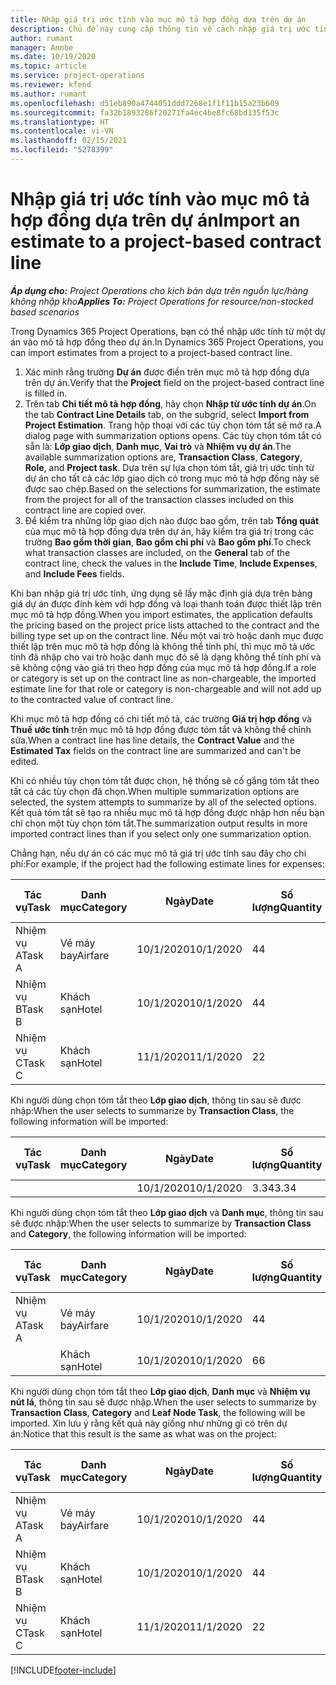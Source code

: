 ```yaml
---
title: Nhập giá trị ước tính vào mục mô tả hợp đồng dựa trên dự án
description: Chủ đề này cung cấp thông tin về cách nhập giá trị ước tính từ dự án vào mục mô tả hợp đồng.
author: rumant
manager: Annbe
ms.date: 10/19/2020
ms.topic: article
ms.service: project-operations
ms.reviewer: kfend
ms.author: rumant
ms.openlocfilehash: d51eb890a4744051ddd7268e1f1f11b15a23b609
ms.sourcegitcommit: fa32b1893286f20271fa4ec4be8fc68bd135f53c
ms.translationtype: HT
ms.contentlocale: vi-VN
ms.lasthandoff: 02/15/2021
ms.locfileid: "5278399"
---
```

# <a name="import-an-estimate-to-a-project-based-contract-line"></a><span data-ttu-id="08404-103">Nhập giá trị ước tính vào mục mô tả hợp đồng dựa trên dự án</span><span class="sxs-lookup"><span data-stu-id="08404-103">Import an estimate to a project-based contract line</span></span>

<span data-ttu-id="08404-104">_**Áp dụng cho:** Project Operations cho kịch bản dựa trên nguồn lực/hàng không nhập kho_</span><span class="sxs-lookup"><span data-stu-id="08404-104">_**Applies To:** Project Operations for resource/non-stocked based scenarios_</span></span>

<span data-ttu-id="08404-105">Trong Dynamics 365 Project Operations, bạn có thể nhập ước tính từ một dự án vào mô tả hợp đồng theo dự án.</span><span class="sxs-lookup"><span data-stu-id="08404-105">In Dynamics 365 Project Operations, you can import estimates from a project to a project-based contract line.</span></span>

1. <span data-ttu-id="08404-106">Xác minh rằng trường **Dự án** được điền trên mục mô tả hợp đồng dựa trên dự án.</span><span class="sxs-lookup"><span data-stu-id="08404-106">Verify that the **Project** field on the project-based contract line is filled in.</span></span>
2. <span data-ttu-id="08404-107">Trên tab **Chi tiết mô tả hợp đồng**, hãy chọn **Nhập từ ước tính dự án**.</span><span class="sxs-lookup"><span data-stu-id="08404-107">On the tab **Contract Line Details** tab, on the subgrid, select **Import from Project Estimation**.</span></span> <span data-ttu-id="08404-108">Trang hộp thoại với các tùy chọn tóm tắt sẽ mở ra.</span><span class="sxs-lookup"><span data-stu-id="08404-108">A dialog page with summarization options opens.</span></span> <span data-ttu-id="08404-109">Các tùy chọn tóm tắt có sẵn là: **Lớp giao dịch**, **Danh mục**, **Vai trò** và **Nhiệm vụ dự án**.</span><span class="sxs-lookup"><span data-stu-id="08404-109">The available summarization options are, **Transaction Class**, **Category**, **Role**, and **Project task**.</span></span> <span data-ttu-id="08404-110">Dựa trên sự lựa chọn tóm tắt, giá trị ước tính từ dự án cho tất cả các lớp giao dịch có trong mục mô tả hợp đồng này sẽ được sao chép.</span><span class="sxs-lookup"><span data-stu-id="08404-110">Based on the selections for summarization, the estimate from the project for all of the transaction classes included on this contract line are copied over.</span></span> 
3. <span data-ttu-id="08404-111">Để kiểm tra những lớp giao dịch nào được bao gồm, trên tab **Tổng quát** của mục mô tả hợp đồng dựa trên dự án, hãy kiểm tra giá trị trong các trường **Bao gồm thời gian**, **Bao gồm chi phí** và **Bao gồm phí**.</span><span class="sxs-lookup"><span data-stu-id="08404-111">To check what transaction classes are included, on the **General** tab of the contract line, check the values in the **Include Time**, **Include Expenses**, and **Include Fees** fields.</span></span>

<span data-ttu-id="08404-112">Khi bạn nhập giá trị ước tính, ứng dụng sẽ lấy mặc định giá dựa trên bảng giá dự án được đính kèm với hợp đồng và loại thanh toán được thiết lập trên mục mô tả hợp đồng.</span><span class="sxs-lookup"><span data-stu-id="08404-112">When you import estimates, the application defaults the pricing based on the project price lists attached to the contract and the billing type set up on the contract line.</span></span> <span data-ttu-id="08404-113">Nếu một vai trò hoặc danh mục được thiết lập trên mục mô tả hợp đồng là không thể tính phí, thì mục mô tả ước tính đã nhập cho vai trò hoặc danh mục đó sẽ là dạng không thể tính phí và sẽ không cộng vào giá trị theo hợp đồng của mục mô tả hợp đồng.</span><span class="sxs-lookup"><span data-stu-id="08404-113">If a role or category is set up on the contract line as non-chargeable, the imported estimate line for that role or category is non-chargeable and will not add up to the contracted value of contract line.</span></span>

<span data-ttu-id="08404-114">Khi mục mô tả hợp đồng có chi tiết mô tả, các trường **Giá trị hợp đồng** và **Thuế ước tính** trên mục mô tả hợp đồng được tóm tắt và không thể chỉnh sửa.</span><span class="sxs-lookup"><span data-stu-id="08404-114">When a contract line has line details, the **Contract Value** and the **Estimated Tax** fields on the contract line are summarized and can't be edited.</span></span>

<span data-ttu-id="08404-115">Khi có nhiều tùy chọn tóm tắt được chọn, hệ thống sẽ cố gắng tóm tắt theo tất cả các tùy chọn đã chọn.</span><span class="sxs-lookup"><span data-stu-id="08404-115">When multiple summarization options are selected, the system attempts to summarize by all of the selected options.</span></span> <span data-ttu-id="08404-116">Kết quả tóm tắt sẽ tạo ra nhiều mục mô tả hợp đồng được nhập hơn nếu bạn chỉ chọn một tùy chọn tóm tắt.</span><span class="sxs-lookup"><span data-stu-id="08404-116">The summarization output results in more imported contract lines than if you select only one summarization option.</span></span>

<span data-ttu-id="08404-117">Chẳng hạn, nếu dự án có các mục mô tả giá trị ước tính sau đây cho chi phí:</span><span class="sxs-lookup"><span data-stu-id="08404-117">For example, if the project had the following estimate lines for expenses:</span></span>

| <span data-ttu-id="08404-118">Tác vụ</span><span class="sxs-lookup"><span data-stu-id="08404-118">Task</span></span> | <span data-ttu-id="08404-119">Danh mục</span><span class="sxs-lookup"><span data-stu-id="08404-119">Category</span></span> | <span data-ttu-id="08404-120">Ngày</span><span class="sxs-lookup"><span data-stu-id="08404-120">Date</span></span> | <span data-ttu-id="08404-121">Số lượng</span><span class="sxs-lookup"><span data-stu-id="08404-121">Quantity</span></span> | <span data-ttu-id="08404-122">Đơn giá</span><span class="sxs-lookup"><span data-stu-id="08404-122">Unit price</span></span> | <span data-ttu-id="08404-123">Số lượng</span><span class="sxs-lookup"><span data-stu-id="08404-123">Amount</span></span> |
| --- | --- | --- | --- | --- | --- |
| <span data-ttu-id="08404-124">Nhiệm vụ A</span><span class="sxs-lookup"><span data-stu-id="08404-124">Task A</span></span> | <span data-ttu-id="08404-125">Vé máy bay</span><span class="sxs-lookup"><span data-stu-id="08404-125">Airfare</span></span> | <span data-ttu-id="08404-126">10/1/2020</span><span class="sxs-lookup"><span data-stu-id="08404-126">10/1/2020</span></span> | <span data-ttu-id="08404-127">4</span><span class="sxs-lookup"><span data-stu-id="08404-127">4</span></span> | <span data-ttu-id="08404-128">400</span><span class="sxs-lookup"><span data-stu-id="08404-128">400</span></span> | <span data-ttu-id="08404-129">1600</span><span class="sxs-lookup"><span data-stu-id="08404-129">1600</span></span> |
| <span data-ttu-id="08404-130">Nhiệm vụ B</span><span class="sxs-lookup"><span data-stu-id="08404-130">Task B</span></span> | <span data-ttu-id="08404-131">Khách sạn</span><span class="sxs-lookup"><span data-stu-id="08404-131">Hotel</span></span> | <span data-ttu-id="08404-132">10/1/2020</span><span class="sxs-lookup"><span data-stu-id="08404-132">10/1/2020</span></span> | <span data-ttu-id="08404-133">4</span><span class="sxs-lookup"><span data-stu-id="08404-133">4</span></span> | <span data-ttu-id="08404-134">200</span><span class="sxs-lookup"><span data-stu-id="08404-134">200</span></span> | <span data-ttu-id="08404-135">800</span><span class="sxs-lookup"><span data-stu-id="08404-135">800</span></span> |
| <span data-ttu-id="08404-136">Nhiệm vụ C</span><span class="sxs-lookup"><span data-stu-id="08404-136">Task C</span></span> | <span data-ttu-id="08404-137">Khách sạn</span><span class="sxs-lookup"><span data-stu-id="08404-137">Hotel</span></span> | <span data-ttu-id="08404-138">11/1/2020</span><span class="sxs-lookup"><span data-stu-id="08404-138">11/1/2020</span></span> | <span data-ttu-id="08404-139">2</span><span class="sxs-lookup"><span data-stu-id="08404-139">2</span></span> | <span data-ttu-id="08404-140">200</span><span class="sxs-lookup"><span data-stu-id="08404-140">200</span></span> | <span data-ttu-id="08404-141">400</span><span class="sxs-lookup"><span data-stu-id="08404-141">400</span></span> |

<span data-ttu-id="08404-142">Khi người dùng chọn tóm tắt theo **Lớp giao dịch**, thông tin sau sẽ được nhập:</span><span class="sxs-lookup"><span data-stu-id="08404-142">When the user selects to summarize by **Transaction Class**, the following information will be imported:</span></span>

| <span data-ttu-id="08404-143">Tác vụ</span><span class="sxs-lookup"><span data-stu-id="08404-143">Task</span></span> | <span data-ttu-id="08404-144">Danh mục</span><span class="sxs-lookup"><span data-stu-id="08404-144">Category</span></span> | <span data-ttu-id="08404-145">Ngày</span><span class="sxs-lookup"><span data-stu-id="08404-145">Date</span></span> | <span data-ttu-id="08404-146">Số lượng</span><span class="sxs-lookup"><span data-stu-id="08404-146">Quantity</span></span> | <span data-ttu-id="08404-147">Đơn giá</span><span class="sxs-lookup"><span data-stu-id="08404-147">Unit price</span></span> | <span data-ttu-id="08404-148">Số lượng</span><span class="sxs-lookup"><span data-stu-id="08404-148">Amount</span></span> |
| --- | --- | --- | --- | --- | --- |
| &nbsp;  | &nbsp;  | <span data-ttu-id="08404-149">10/1/2020</span><span class="sxs-lookup"><span data-stu-id="08404-149">10/1/2020</span></span> | <span data-ttu-id="08404-150">3.34</span><span class="sxs-lookup"><span data-stu-id="08404-150">3.34</span></span> | <span data-ttu-id="08404-151">840</span><span class="sxs-lookup"><span data-stu-id="08404-151">840</span></span> | <span data-ttu-id="08404-152">2800</span><span class="sxs-lookup"><span data-stu-id="08404-152">2800</span></span> |

<span data-ttu-id="08404-153">Khi người dùng chọn tóm tắt theo **Lớp giao dịch** và **Danh mục**, thông tin sau sẽ được nhập:</span><span class="sxs-lookup"><span data-stu-id="08404-153">When the user selects to summarize by **Transaction Class** and **Category**, the following information will be imported:</span></span>

| <span data-ttu-id="08404-154">Tác vụ</span><span class="sxs-lookup"><span data-stu-id="08404-154">Task</span></span> | <span data-ttu-id="08404-155">Danh mục</span><span class="sxs-lookup"><span data-stu-id="08404-155">Category</span></span> | <span data-ttu-id="08404-156">Ngày</span><span class="sxs-lookup"><span data-stu-id="08404-156">Date</span></span> | <span data-ttu-id="08404-157">Số lượng</span><span class="sxs-lookup"><span data-stu-id="08404-157">Quantity</span></span> | <span data-ttu-id="08404-158">Đơn giá</span><span class="sxs-lookup"><span data-stu-id="08404-158">Unit price</span></span> | <span data-ttu-id="08404-159">Số lượng</span><span class="sxs-lookup"><span data-stu-id="08404-159">Amount</span></span> |
| --- | --- | --- | --- | --- | --- |
| <span data-ttu-id="08404-160">Nhiệm vụ A</span><span class="sxs-lookup"><span data-stu-id="08404-160">Task A</span></span> | <span data-ttu-id="08404-161">Vé máy bay</span><span class="sxs-lookup"><span data-stu-id="08404-161">Airfare</span></span> | <span data-ttu-id="08404-162">10/1/2020</span><span class="sxs-lookup"><span data-stu-id="08404-162">10/1/2020</span></span> | <span data-ttu-id="08404-163">4</span><span class="sxs-lookup"><span data-stu-id="08404-163">4</span></span> | <span data-ttu-id="08404-164">400</span><span class="sxs-lookup"><span data-stu-id="08404-164">400</span></span> | <span data-ttu-id="08404-165">1600</span><span class="sxs-lookup"><span data-stu-id="08404-165">1600</span></span> |
| &nbsp;  | <span data-ttu-id="08404-166">Khách sạn</span><span class="sxs-lookup"><span data-stu-id="08404-166">Hotel</span></span> | <span data-ttu-id="08404-167">10/1/2020</span><span class="sxs-lookup"><span data-stu-id="08404-167">10/1/2020</span></span> | <span data-ttu-id="08404-168">6</span><span class="sxs-lookup"><span data-stu-id="08404-168">6</span></span> | <span data-ttu-id="08404-169">200</span><span class="sxs-lookup"><span data-stu-id="08404-169">200</span></span> | <span data-ttu-id="08404-170">1200</span><span class="sxs-lookup"><span data-stu-id="08404-170">1200</span></span> |

<span data-ttu-id="08404-171">Khi người dùng chọn tóm tắt theo **Lớp giao dịch**, **Danh mục** và **Nhiệm vụ nút lá**, thông tin sau sẽ được nhập.</span><span class="sxs-lookup"><span data-stu-id="08404-171">When the user selects to summarize by **Transaction Class**, **Category** and **Leaf Node Task**, the following will be imported.</span></span> <span data-ttu-id="08404-172">Xin lưu ý rằng kết quả này giống như những gì có trên dự án:</span><span class="sxs-lookup"><span data-stu-id="08404-172">Notice that this result is the same as what was on the project:</span></span>

| <span data-ttu-id="08404-173">Tác vụ</span><span class="sxs-lookup"><span data-stu-id="08404-173">Task</span></span> | <span data-ttu-id="08404-174">Danh mục</span><span class="sxs-lookup"><span data-stu-id="08404-174">Category</span></span> | <span data-ttu-id="08404-175">Ngày</span><span class="sxs-lookup"><span data-stu-id="08404-175">Date</span></span> | <span data-ttu-id="08404-176">Số lượng</span><span class="sxs-lookup"><span data-stu-id="08404-176">Quantity</span></span> | <span data-ttu-id="08404-177">Đơn giá</span><span class="sxs-lookup"><span data-stu-id="08404-177">Unit price</span></span> | <span data-ttu-id="08404-178">Số lượng</span><span class="sxs-lookup"><span data-stu-id="08404-178">Amount</span></span> |
| --- | --- | --- | --- | --- | --- |
| <span data-ttu-id="08404-179">Nhiệm vụ A</span><span class="sxs-lookup"><span data-stu-id="08404-179">Task A</span></span> | <span data-ttu-id="08404-180">Vé máy bay</span><span class="sxs-lookup"><span data-stu-id="08404-180">Airfare</span></span> | <span data-ttu-id="08404-181">10/1/2020</span><span class="sxs-lookup"><span data-stu-id="08404-181">10/1/2020</span></span> | <span data-ttu-id="08404-182">4</span><span class="sxs-lookup"><span data-stu-id="08404-182">4</span></span> | <span data-ttu-id="08404-183">400</span><span class="sxs-lookup"><span data-stu-id="08404-183">400</span></span> | <span data-ttu-id="08404-184">1600</span><span class="sxs-lookup"><span data-stu-id="08404-184">1600</span></span> |
| <span data-ttu-id="08404-185">Nhiệm vụ B</span><span class="sxs-lookup"><span data-stu-id="08404-185">Task B</span></span> | <span data-ttu-id="08404-186">Khách sạn</span><span class="sxs-lookup"><span data-stu-id="08404-186">Hotel</span></span> | <span data-ttu-id="08404-187">10/1/2020</span><span class="sxs-lookup"><span data-stu-id="08404-187">10/1/2020</span></span> | <span data-ttu-id="08404-188">4</span><span class="sxs-lookup"><span data-stu-id="08404-188">4</span></span> | <span data-ttu-id="08404-189">200</span><span class="sxs-lookup"><span data-stu-id="08404-189">200</span></span> | <span data-ttu-id="08404-190">800</span><span class="sxs-lookup"><span data-stu-id="08404-190">800</span></span> |
| <span data-ttu-id="08404-191">Nhiệm vụ C</span><span class="sxs-lookup"><span data-stu-id="08404-191">Task C</span></span> | <span data-ttu-id="08404-192">Khách sạn</span><span class="sxs-lookup"><span data-stu-id="08404-192">Hotel</span></span> | <span data-ttu-id="08404-193">11/1/2020</span><span class="sxs-lookup"><span data-stu-id="08404-193">11/1/2020</span></span> | <span data-ttu-id="08404-194">2</span><span class="sxs-lookup"><span data-stu-id="08404-194">2</span></span> | <span data-ttu-id="08404-195">200</span><span class="sxs-lookup"><span data-stu-id="08404-195">200</span></span> | <span data-ttu-id="08404-196">400</span><span class="sxs-lookup"><span data-stu-id="08404-196">400</span></span> |


[!INCLUDE[footer-include](../includes/footer-banner.md)]